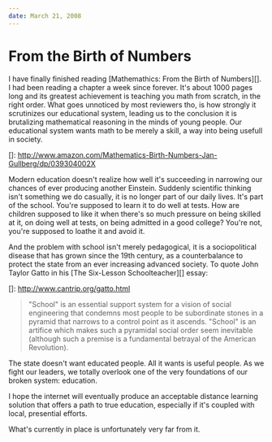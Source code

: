 ```yaml
---
date: March 21, 2008
---
```


# From the Birth of Numbers

I have finally finished reading [Mathemathics: From the Birth of Numbers][]. I
had been reading a chapter a week since forever. It's about 1000 pages long and 
its greatest achievement is teaching you math from scratch, in the right order. 
What goes unnoticed by most reviewers tho, is how strongly it scrutinizes our
educational system, leading us to the conclusion it is brutalizing mathematical
reasoning in the minds of young people. Our educational system wants math to be
merely a skill, a way into being usefull in society.

[]: http://www.amazon.com/Mathematics-Birth-Numbers-Jan-Gullberg/dp/039304002X

Modern education doesn't realize how well it's succeeding in narrowing our 
chances of ever producing another Einstein. Suddenly scientific thinking isn't 
something we do casually, it is no longer part of our daily lives. It's part 
of the school. You're supposed to learn it to do well at tests. How are children
supposed to like it when there's so much pressure on being skilled at it, on
doing well at tests, on being admitted in a good college? You're not, you're
supposed to loathe it and avoid it.

And the problem with school isn't merely pedagogical, it is a sociopolitical
disease that has grown since the 19th century, as a counterbalance to protect
the state from an ever increasing advanced society. To quote John Taylor Gatto
in his [The Six-Lesson Schoolteacher][] essay:

[]: http://www.cantrip.org/gatto.html

> "School" is an essential support system for a vision of social engineering 
> that condemns most people to be subordinate stones in a pyramid that narrows
> to a control point as it ascends. "School" is an artifice which makes such
> a pyramidal social order seem inevitable (although such a premise is a
> fundamental betrayal of the American Revolution).

The state doesn't want educated people. All it wants is useful people. As we 
fight our leaders, we totally overlook one of the very foundations of our 
broken system: education. 

I hope the internet will eventually produce an acceptable distance learning 
solution that offers a path to true education, especially if it's coupled with 
local, presential efforts.

What's currently in place is unfortunately very far from it.
